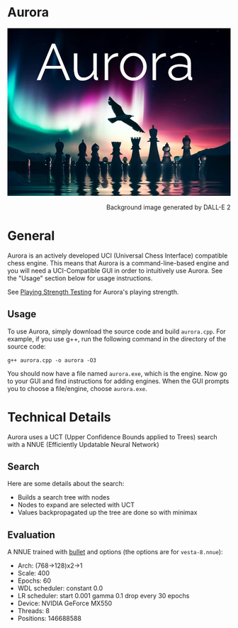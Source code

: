 # Aurora
![Aurora's logo, with background generated by DALL-E 2](https://github.com/kjljixx/Aurora-Chess-Engine/blob/main/Aurora.jpg)
<p style='text-align: right;'>Background image generated by DALL-E 2</em></p>

# General

Aurora is an actively developed UCI (Universal Chess Interface) compatible chess engine.
This means that Aurora is a command-line-based engine and you will need a UCI-Compatible GUI in order to intuitively use Aurora. See the "Usage" section below for usage instructions.

See [Playing Strength Testing](https://github.com/kjljixx/Aurora-Chess-Engine/wiki/Testing#playing-strength) for Aurora's playing strength.

## Usage

To use Aurora, simply download the source code and build ```aurora.cpp```.
For example, if you use g++, run the following command in the directory of the source code:
```shell
g++ aurora.cpp -o aurora -O3
```

You should now have a file named ```aurora.exe```, which is the engine. Now go to your GUI and find instructions for adding engines. When the GUI prompts you to choose a file/engine, choose ```aurora.exe```.

# Technical Details
Aurora uses a UCT (Upper Confidence Bounds applied to Trees) search with a NNUE (Efficiently Updatable Neural Network)

## Search
Here are some details about the search:
* Builds a search tree with nodes
* Nodes to expand are selected with UCT
* Values backpropagated up the tree are done so with minimax

## Evaluation
A NNUE trained with [bullet](https://github.com/jw1912/bullet) and options (the options are for ```vesta-8.nnue```):
* Arch:  (768->128)x2->1
* Scale: 400
* Epochs: 60
* WDL scheduler: constant 0.0
* LR scheduler: start 0.001 gamma 0.1 drop every 30 epochs
* Device: NVIDIA GeForce MX550
* Threads: 8
* Positions: 146688588
